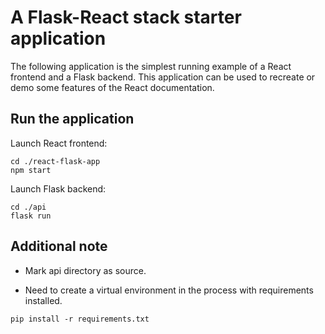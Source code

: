 # A Flask-React stack starter application

The following application is the simplest running example of a React frontend and a Flask backend. This application can be used to recreate or demo some features of the React documentation.

## Run the application

Launch React frontend:
```shell script
cd ./react-flask-app
npm start
```

Launch Flask backend:
```shell script
cd ./api
flask run
```

## Additional note

- Mark api directory as source.

- Need to create a virtual environment in the process with requirements installed.

```shell script
pip install -r requirements.txt
``` 
